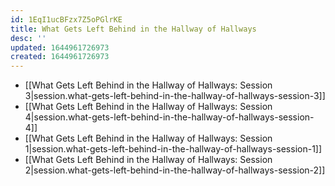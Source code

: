 ```yaml
---
id: 1EqI1ucBFzx7Z5oPGlrKE
title: What Gets Left Behind in the Hallway of Hallways
desc: ''
updated: 1644961726973
created: 1644961726973
---
```


- [[What Gets Left Behind in the Hallway of Hallways:  Session 3|session.what-gets-left-behind-in-the-hallway-of-hallways-session-3]]
- [[What Gets Left Behind in the Hallway of Hallways:  Session 4|session.what-gets-left-behind-in-the-hallway-of-hallways-session-4]]
- [[What Gets Left Behind in the Hallway of Hallways:  Session 1|session.what-gets-left-behind-in-the-hallway-of-hallways-session-1]]
- [[What Gets Left Behind in the Hallway of Hallways:  Session 2|session.what-gets-left-behind-in-the-hallway-of-hallways-session-2]]
